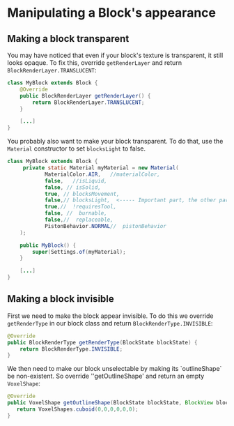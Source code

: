 # Manipulating a Block's appearance

## Making a block transparent

You may have noticed that even if your block's texture is transparent, it still looks opaque. To fix this, override `getRenderLayer` and return `BlockRenderLayer.TRANSLUCENT`:

```java
class MyBlock extends Block {
    @Override
    public BlockRenderLayer getRenderLayer() {
        return BlockRenderLayer.TRANSLUCENT;
    }

    [...]
}
```

You probably also want to make your block transparent. To do that, use the `Material` constructor to set `blocksLight` to false.

```java
class MyBlock extends Block {
     private static Material myMaterial = new Material(
            MaterialColor.AIR,   //materialColor,
            false,   //isLiquid,
            false, // isSolid,
            true, // blocksMovement,
            false,// blocksLight,  <----- Important part, the other parts change as you wish
            true,//  !requiresTool,
            false, //  burnable,
            false,//  replaceable,
            PistonBehavior.NORMAL//  pistonBehavior
    );

    public MyBlock() {
        super(Settings.of(myMaterial);
    }

    [...]
}
```

## Making a block invisible

First we need to make the block appear invisible. To do this we override `getRenderType` in our block class and return `BlockRenderType.INVISIBLE`:

```java
@Override
public BlockRenderType getRenderType(BlockState blockState) {
    return BlockRenderType.INVISIBLE;
}
```

We then need to make our block unselectable by making its \`outlineShape\` be non-existent. So override ''getOutlineShape' and return an empty `VoxelShape`:

```java
@Override
public VoxelShape getOutlineShape(BlockState blockState, BlockView blockView, BlockPos blockPos, EntityContext entityContext) {
   return VoxelShapes.cuboid(0,0,0,0,0,0);
}
```

